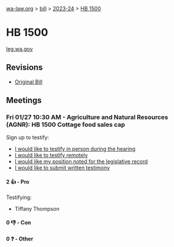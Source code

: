 [wa-law.org](/) > [bill](/bill/) > [2023-24](/bill/2023-24/) > [HB 1500](/bill/2023-24/hb/1500/)

# HB 1500
[leg.wa.gov](https://app.leg.wa.gov/billsummary?BillNumber=1500&Year=2023&Initiative=false)

## Revisions
* [Original Bill](1/)

## Meetings
### Fri 01/27 10:30 AM - Agriculture and Natural Resources (AGNR): HB 1500 Cottage food sales cap
Sign up to testify:
* [I would like to testify in person during the hearing](https://app.leg.wa.gov/csi/Testifier/Add?chamber=House&mId=30464&aId=150039&caId=20764&tId=1)
* [I would like to testify remotely](https://app.leg.wa.gov/csi/Testifier/Add?chamber=House&mId=30464&aId=150039&caId=20764&tId=2)
* [I would like my position noted for the legislative record](https://app.leg.wa.gov/csi/Testifier/Add?chamber=House&mId=30464&aId=150039&caId=20764&tId=3)
* [I would like to submit written testimony](https://app.leg.wa.gov/csi/Testifier/Add?chamber=House&mId=30464&aId=150039&caId=20764&tId=4)

#### 2 👍 - Pro
Testifying:
* Tiffany Thompson

#### 0 👎 - Con

#### 0 ❓ - Other
